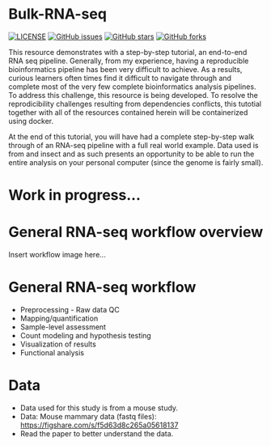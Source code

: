 # Bulk-RNA-seq
[![LICENSE](https://img.shields.io/github/license/rayotoo/Bulk-RNA-seq?style=flat-square&color=green)](https://github.com/rayotoo/Bulk-RNA-seq/blob/main/LICENSE)
[![GitHub issues](https://img.shields.io/github/issues/rayotoo/Bulk-RNA-seq?style=flat-square)](https://github.com/rayotoo/Bulk-RNA-seq/issues)
[![GitHub stars](https://img.shields.io/github/stars/rayotoo/Bulk-RNA-seq?style=flat-square&color=important)](https://github.com/rayotoo/Bulk-RNA-seq/stargazers)
[![GitHub forks](https://img.shields.io/github/forks/rayotoo/Bulk-RNA-seq?style=flat-square&color=blueviolet)](https://github.com/rayotoo/Bulk-RNA-seq/network/members)

This resource demonstrates with a step-by-step tutorial, an end-to-end RNA seq pipeline. Generally, from my experience, having a reproducible bioinformatics pipeline has been very difficult to achieve. As a results, curious learners often times find it difficult to navigate through and complete most of the very few complete bioinformatics analysis pipelines. To address this challenge, this resource is being developed. To resolve the reprodicibility challenges resulting from dependencies conflicts, this tutotial together with all of the resources contained herein will be containerized using docker. 

At the end of this tutorial, you will have had a complete step-by-step walk through of an RNA-seq pipeline with a full real world example. Data used is from and insect and as such presents an opportunity to be able to run the entire analysis on your personal computer (since the genome is fairly small). 

# Work in progress...

# General RNA-seq workflow overview
Insert workflow image here...


# General RNA-seq workflow
- Preprocessing - Raw data QC 
- Mapping/quantification
- Sample-level assessment
- Count modeling and hypothesis testing
- Visualization of results
- Functional analysis

# Data
- Data used for this study is from a mouse study. 
- Data: Mouse mammary data (fastq files): https://figshare.com/s/f5d63d8c265a05618137
- Read the paper to better understand the data.
